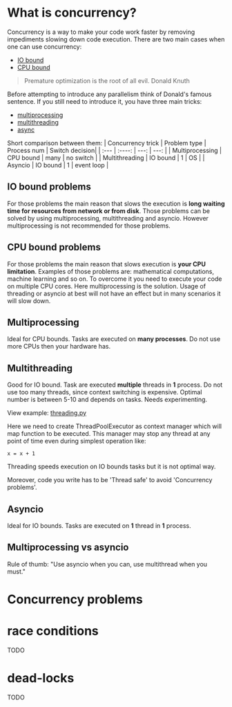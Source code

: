 # What is concurrency?

Concurrency is a way to make your code work faster by removing impediments slowing down code execution. There are two main cases when one can use concurrency:

  - [IO bound](#io-bound-problems)
  - [CPU bound](#cpu-bound-problems)

> Premature optimization is the root of all evil. Donald Knuth

Before attempting to introduce any parallelism think of Donald's famous sentence. If you still need to introduce it, you have three main tricks:
  - [multiprocessing](#multiprocessing)
  - [multithreading](#multithreading)
  - [async](#asyncio)


Short comparison between them:
| Concurrency trick | Problem type | Process num   | Switch decision|
| :---              |    :----:    |          ---: | ---:           |
| Multiprocessing   | CPU bound    |     many      |    no switch   |
| Multithreading    | IO bound     |      1        |      OS        |
| Asyncio           | IO bound     |      1        |   event loop   |

## IO bound problems

For those problems the main reason that slows the execution is **long waiting time for resources from network or from disk**. Those problems can be solved by using multiprocessing, multithreading and asyncio. However multiprocessing is not recommended for those problems.

## CPU bound problems

For those problems the main reason that slows execution is **your CPU limitation**. Examples of those problems are: mathematical computations, machine learning and so on.  To overcome it you need to execute your code on multiple CPU cores. Here multiprocessing is the solution. Usage of threading or asyncio at best will not have an effect but in many scenarios it will slow down.

## Multiprocessing

Ideal for CPU bounds. Tasks are executed on **many processes**. Do not use more CPUs then your hardware has.


## Multithreading

Good for IO bound. Task are executed **multiple** threads in **1** process. Do not use too many threads, since context switching is expensive. Optimal number is between 5-10 and depends on tasks. Needs experimenting.

View example: [threading.py](examples/threading.py)

Here we need to create ThreadPoolExecutor as context manager which will map function to be executed. This manager may stop any thread at any point of time even during simplest operation like:
```
x = x + 1
```
Threading speeds execution on IO bounds tasks but it is not optimal way.

Moreover, code you write has to be 'Thread safe' to avoid 'Concurrency problems'.


## Asyncio

Ideal for IO bounds. Tasks are executed on **1** thread in **1** process.


## Multiprocessing vs asyncio

Rule of thumb: "Use asyncio when you can, use multithread when you must."

# Concurrency problems

# race conditions

TODO

# dead-locks

TODO